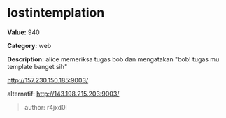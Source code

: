 # lostintemplation

**Value:** 940

**Category:** web

**Description:**
alice memeriksa tugas bob dan mengatakan "bob! tugas mu template banget sih" 

http://157.230.150.185:9003/

alternatif: http://143.198.215.203:9003/

>author: r4jxd0l
